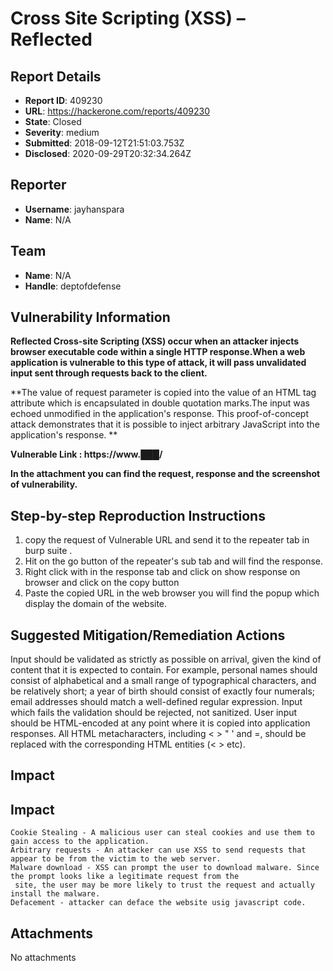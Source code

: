# Cross Site Scripting (XSS) – Reflected

## Report Details
- **Report ID**: 409230
- **URL**: https://hackerone.com/reports/409230
- **State**: Closed
- **Severity**: medium
- **Submitted**: 2018-09-12T21:51:03.753Z
- **Disclosed**: 2020-09-29T20:32:34.264Z

## Reporter
- **Username**: jayhanspara
- **Name**: N/A

## Team
- **Name**: N/A
- **Handle**: deptofdefense

## Vulnerability Information
**Reflected Cross-site Scripting (XSS) occur when an attacker injects browser executable code within a single HTTP response.When a web application is vulnerable to this type of attack, it will pass unvalidated input sent through requests back to the client.**

**The value of request parameter is copied into the value of an HTML tag attribute which is encapsulated in double quotation marks.The input was echoed unmodified in the application's response.  This  proof-of-concept attack demonstrates that it is possible to inject arbitrary JavaScript into the application's response.  **

**Vulnerable Link  : https://www.███/**

**In the attachment you can find the request, response and the screenshot of  vulnerability.**
## Step-by-step Reproduction Instructions

1. copy the request of Vulnerable URL and send it to the repeater tab in burp suite .
2.  Hit on the go button of the repeater's sub tab and will find the response. 
3. Right click with in the response tab and click on show response on browser and click on the copy button 
4. Paste  the copied URL in the web browser you will find the popup which display the domain of the website.

## Suggested Mitigation/Remediation Actions
Input should be validated as strictly as possible on arrival, given the kind of content that it is expected to contain. For example, personal names should consist of alphabetical and a small range of typographical characters, and be relatively short; a year of birth should consist of exactly four numerals; email addresses should match a well-defined regular expression. Input which fails the validation should be rejected, not sanitized.
User input should be HTML-encoded at any point where it is copied into application responses. All HTML metacharacters, including < > " ' and =, should be replaced with the corresponding HTML entities (&lt; &gt; etc).

## Impact

## Impact
    Cookie Stealing - A malicious user can steal cookies and use them to gain access to the application.
    Arbitrary requests - An attacker can use XSS to send requests that appear to be from the victim to the web server.
    Malware download - XSS can prompt the user to download malware. Since the prompt looks like a legitimate request from the
     site, the user may be more likely to trust the request and actually install the malware.
    Defacement - attacker can deface the website usig javascript code.

## Attachments
No attachments
